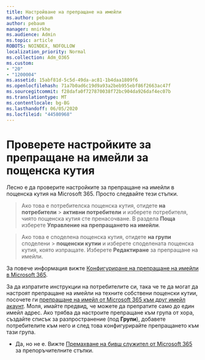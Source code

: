 ```yaml
---
title: Настройване на препращане на имейли
ms.author: pebaum
author: pebaum
manager: mnirkhe
ms.audience: Admin
ms.topic: article
ROBOTS: NOINDEX, NOFOLLOW
localization_priority: Normal
ms.collection: Adm_O365
ms.custom:
- "20"
- "1200004"
ms.assetid: 15abf81d-5c5d-49da-ac81-1b4daa1809f6
ms.openlocfilehash: 71a7b0ad6c19d9a93a2beb955ebf86f2663ac47f
ms.sourcegitcommit: f28dafa0f727870038f72bc904da926daf4ec07b
ms.translationtype: MT
ms.contentlocale: bg-BG
ms.lasthandoff: 06/05/2020
ms.locfileid: "44580968"
---
```

# <a name="check-the-email-forwarding-settings-for-a-mailbox"></a>Проверете настройките за препращане на имейли за пощенска кутия

Лесно е да проверите настройките за препращане на имейли в пощенска кутия на Microsoft 365. Просто следвайте тези стъпки.
  
> Ако това е потребителска пощенска кутия, отидете **на потребители** \> **активни потребители** и изберете потребителя, чиято пощенска кутия сте пренасочване. В раздела **Поща** изберете **Управление на препращането на имейли**.

> Ако това е споделена пощенска кутия, отидете **на групи** споделени \> **пощенски кутии** и изберете споделената пощенска кутия, която изпращате. Изберете **Редактиране** за препращане на имейли.

За повече информация вижте [Конфигуриране на препращане на имейли в Microsoft 365](https://docs.microsoft.com/microsoft-365/admin/email/configure-email-forwarding).
  
За да изпратите инструкции на потребителите си, така че те да могат да настроят препращане на имейли на техните собствени пощенски кутии, посочете ги [препращане на имейл от Microsoft 365 към друг имейл акаунт](https://support.office.com/article/Forward-email-from-Office-365-to-another-email-account-1ed4ee1e-74f8-4f53-a174-86b748ff6a0e). Моля, имайте предвид, че можете да препратите само до един имейл адрес. Ако трябва да настроите препращане към група от хора, създайте списък за разпространение (под **Групи**), добавете потребителите към него и след това конфигурирайте препращането към тази група.
  
- Да, но не е. Вижте [Премахване на бивш служител от Microsoft 365](https://docs.microsoft.com/microsoft-365/admin/add-users/remove-former-employee) за препоръчителните стъпки.